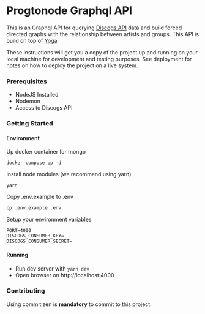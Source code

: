 # Progtonode Graphql API

This is an Graphql API for querying [Discogs API](https://www.discogs.com/developers/) data and build forced directed graphs with the relationship between artists and groups. This API is build on top of [Yoga](https://github.com/prisma/graphql-yoga)

These instructions will get you a copy of the project up and running on your local machine for development and testing purposes. See deployment for notes on how to deploy the project on a live system.

### Prerequisites

+ NodeJS Installed
+ Nodemon
+ Access to Discogs API

### Getting Started

#### Environment

Up docker container for mongo

    docker-compose up -d

Install node modules (we recommend using yarn)

`yarn`

Copy .env.example to .env

`cp .env.example .env`

Setup your environment variables

    PORT=4000
    DISCOGS_CONSUMER_KEY=
    DISCOGS_CONSUMER_SECRET=


#### Running

+ Run dev server with ```yarn dev```
+ Open browser on http://localhost:4000


### Contributing

Using commitizen is **mandatory** to commit to this project.


